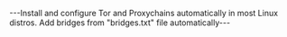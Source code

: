 ---Install and configure Tor and Proxychains automatically in most Linux distros. Add bridges from "bridges.txt" file automatically---

